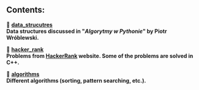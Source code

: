 ## **Contents:**

:snake: **[data_strucutres](https://github.com/mateuszk098/python_learning_tools/tree/master/algorithms_and_data_structures/data_structures)** <br /> **Data structures discussed in "_Algorytmy w Pythonie_" by Piotr Wróblewski.**

:snake: **[hacker_rank](https://github.com/mateuszk098/python_learning_tools/tree/master/algorithms/hacker_rank)** <br /> **Problems from [HackerRank](https://www.hackerrank.com/domains/algorithms) website. Some of the problems are solved in C++.**

:snake: **[algorithms](https://github.com/mateuszk098/python_learning_tools/tree/master/algorithms_and_data_structures/algorithms)** <br /> **Different algorithms (sorting, pattern searching, etc.).**